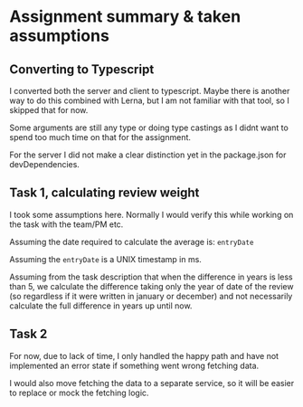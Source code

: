# Assignment summary & taken assumptions

## Converting to Typescript

I converted both the server and client to typescript. Maybe there is another way to do this combined with Lerna, but I am not familiar with that tool, so I skipped that for now.

Some arguments are still any type or doing type castings as I didnt want to spend too much time on that for the assignment.

For the server I did not make a clear distinction yet in the package.json for devDependencies.

## Task 1, calculating review weight

I took some assumptions here. Normally I would verify this while working on the task with the team/PM etc.

Assuming the date required to calculate the average is: `entryDate`

Assuming the `entryDate` is a UNIX timestamp in ms.

Assuming from the task description that when the difference in years is less than 5, we calculate the difference taking only the year of date of the review (so regardless if it were written in january or december) and not necessarily calculate the full difference in years up until now.

## Task 2

For now, due to lack of time, I only handled the happy path and have not implemented an error state if something went wrong fetching data.

I would also move fetching the data to a separate service, so it will be easier to replace or mock the fetching logic.
